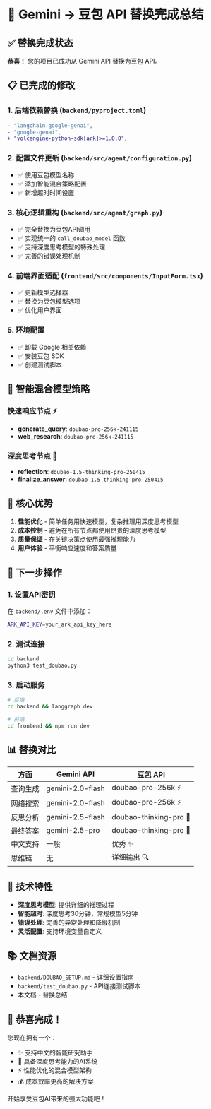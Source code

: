 # 🎉 Gemini → 豆包 API 替换完成总结

## ✅ 替换完成状态

**恭喜！** 您的项目已成功从 Gemini API 替换为豆包 API。

## 📋 已完成的修改

### 1. **后端依赖替换** (`backend/pyproject.toml`)
```diff
- "langchain-google-genai",
- "google-genai",
+ "volcengine-python-sdk[ark]>=1.0.0",
```

### 2. **配置文件更新** (`backend/src/agent/configuration.py`)
- ✅ 使用豆包模型名称
- ✅ 添加智能混合策略配置
- ✅ 新增超时时间设置

### 3. **核心逻辑重构** (`backend/src/agent/graph.py`)
- ✅ 完全替换为豆包API调用
- ✅ 实现统一的 `call_doubao_model` 函数
- ✅ 支持深度思考模型的特殊处理
- ✅ 完善的错误处理机制

### 4. **前端界面适配** (`frontend/src/components/InputForm.tsx`)
- ✅ 更新模型选择器
- ✅ 替换为豆包模型选项
- ✅ 优化用户界面

### 5. **环境配置**
- ✅ 卸载 Google 相关依赖
- ✅ 安装豆包 SDK
- ✅ 创建测试脚本

## 🧠 智能混合模型策略

### 快速响应节点 ⚡
- **generate_query**: `doubao-pro-256k-241115`
- **web_research**: `doubao-pro-256k-241115`

### 深度思考节点 🧠  
- **reflection**: `doubao-1.5-thinking-pro-250415`
- **finalize_answer**: `doubao-1.5-thinking-pro-250415`

## 🎯 核心优势

1. **性能优化** - 简单任务用快速模型，复杂推理用深度思考模型
2. **成本控制** - 避免在所有节点都使用昂贵的深度思考模型
3. **质量保证** - 在关键决策点使用最强推理能力
4. **用户体验** - 平衡响应速度和答案质量

## 🚀 下一步操作

### 1. 设置API密钥
在 `backend/.env` 文件中添加：
```bash
ARK_API_KEY=your_ark_api_key_here
```

### 2. 测试连接
```bash
cd backend
python3 test_doubao.py
```

### 3. 启动服务
```bash
# 后端
cd backend && langgraph dev

# 前端  
cd frontend && npm run dev
```

## 📊 替换对比

| 方面 | Gemini API | 豆包 API |
|------|------------|----------|
| 查询生成 | gemini-2.0-flash | doubao-pro-256k ⚡ |
| 网络搜索 | gemini-2.0-flash | doubao-pro-256k ⚡ |
| 反思分析 | gemini-2.5-flash | doubao-thinking-pro 🧠 |
| 最终答案 | gemini-2.5-pro | doubao-thinking-pro 🧠 |
| 中文支持 | 一般 | 优秀 ✨ |
| 思维链 | 无 | 详细输出 🔍 |

## 🔧 技术特性

- **深度思考模型**: 提供详细的推理过程
- **智能超时**: 深度思考30分钟，常规模型5分钟
- **错误处理**: 完善的异常处理和降级机制
- **灵活配置**: 支持环境变量自定义

## 📚 文档资源

- `backend/DOUBAO_SETUP.md` - 详细设置指南
- `backend/test_doubao.py` - API连接测试脚本
- 本文档 - 替换总结

## 🎊 恭喜完成！

您现在拥有一个：
- ✨ 支持中文的智能研究助手
- 🧠 具备深度思考能力的AI系统  
- ⚡ 性能优化的混合模型架构
- 💰 成本效率更高的解决方案

开始享受豆包AI带来的强大功能吧！ 